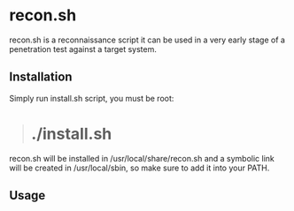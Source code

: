 # recon.sh

recon.sh is a reconnaissance script it can be used in a very early stage of a
penetration test against a target system.

## Installation

Simply run install.sh script, you must be root:

> # ./install.sh

recon.sh will be installed in /usr/local/share/recon.sh and a symbolic link
will be created in /usr/local/sbin, so make sure to add it into your PATH.

## Usage


